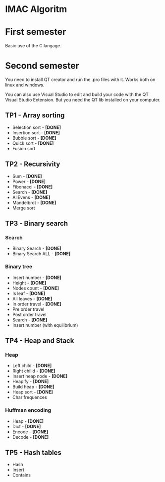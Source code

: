 # IMAC Algoritm

# First semester

Basic use of the C langage.

# Second semester

You need to install QT creator and run the .pro files with it. Works both on linux and windows.

You can also use Visual Studio to edit and build your code with the QT Visual Studio Extension. But you need the QT lib installed on your computer.

## TP1 - Array sorting

- Selection sort - **[DONE]**
- Insertion sort - **[DONE]**
- Bubble sort - **[DONE]**
- Quick sort - **[DONE]**
- Fusion sort

## TP2 - Recursivity

- Sum - **[DONE]**
- Power - **[DONE]**
- Fibonacci - **[DONE]**
- Search - **[DONE]**
- AllEvens - **[DONE]**
- Mandelbrot - **[DONE]**
- Merge sort

## TP3 - Binary search

### Search

- Binary Search - **[DONE]**
- Binary Search ALL - **[DONE]**

### Binary tree

- Insert number - **[DONE]**
- Height - **[DONE]**
- Nodes count - **[DONE]**
- Is leaf - **[DONE]**
- All leaves - **[DONE]**
- In order travel - **[DONE]**
- Pre order travel
- Post order travel
- Search - **[DONE]**
- Insert number (with equilibrium)

## TP4 - Heap and Stack

### Heap

- Left child - **[DONE]**
- Right chilld - **[DONE]**
- Insert heap node - **[DONE]**
- Heapify - **[DONE]**
- Build heap - **[DONE]**
- Heap sort - **[DONE]**
- Char frequences

### Huffman encoding

- Heap - **[DONE]**
- Dict - **[DONE]**
- Encode - **[DONE]**
- Decode - **[DONE]**

## TP5 - Hash tables

- Hash
- Insert
- Contains
